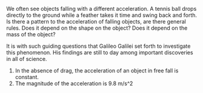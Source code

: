 We often see objects falling with a different acceleration. A tennis ball drops directly to the ground while a feather takes it time and swing back and forth. Is there a pattern to the acceleration of falling objects, are there general rules. Does it depend on the shape on the object? Does it depend on the mass of the object?

It is with such guiding questions that Galileo Galilei set forth to investigate this phenomenon. His findings are still to day among important discoveries in all of science. 

1. In the absence of drag, the acceleration of an object in free fall is constant. 
2. The magnitude of the acceleration is <lrnmath>9.8 m/s^2</lrnmath>